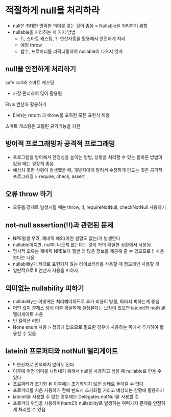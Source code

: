 # 적절하게 null을 처리하라

- null은 최대한 명확한 의미를 갖는 것이 좋음 > Nullable을 처리하기 위함
- nullable을 처리하는 세 가지 방법
  - ?., 스마트 캐스팅, ?: 연산자등을 활용해서 안전하게 처리
  - 예외 throw
  - 함수, 프로퍼티를 리팩터링하여 nullable이 나오지 않게

## null을 안전하게 처리하기

safe call과 스마트 캐스팅

- 가장 편리하여 많이 활용됨

Elvis 연산자 활용하기

- Elvis는 return 과 throw를 포하한 모든 표현식 허용

스마트 캐스팅은 코틀린 규약기능을 지원

## 방어적 프로그래밍과 공격적 프로그래밍

- 프로그램을 방어해서 안정성을 높이는 방법, 상황을 처리할 수 있는 올바른 방법이 있을 때는 굉장히 좋음
- 예상치 못한 상황이 발생했을 때, 개발자에게 알려서 수정하게 만드는 것은 공격적 프로그래밍 > require, check, assert

## 오류 throw 하기

- 오류를 강제로 발생시킬 때는 throw, !!, requireNotNull, checkNotNull 사용하기

## not-null assertion(!!)과 관련된 문제

- NPE발생 우려, 제네릭 예외(어떤 설명도 없는)가 발생한다
- nullable이지만, null이 나오지 않는다는 것이 거의 확실한 상황에서 사용됨
- 명시적 오류는 제네릭 NPE보다 훨씬 더 많은 정보를 제공해 줄 수 있으므로 !! 사용보다는 나음
- nullability가 제대로 표현되지 않는 라이브러리를 사용할 때 정도에만 사용할 것
- 일반적으로 !! 연산자 사용을 피하자

## 의미없는 nullability 피하기

- nullability는 어떻게든 처리해야하므로 추가 비용이 발생, 따라서 피하는게 좋음
- 어떤 값이 클래스 생성 이후 확실하게 설정된다는 보장이 있으면 lateinit와 notNull 델리게이트 사용
- 빈 컬렉션 리턴
- None enum 사용 > 정의에 없으므로 필요한 경우에 사용하는 쪽에서 추가하여 활용할 수 있음

## lateinit 프로퍼티와 notNull 델리게이트

- !! 연산자로 언팩하지 않아도 된다
- 이후에 어떤 의미를 나타내기 위해서 null을 사용하고 싶을 때 nullable로 만들 수 있다
- 프로퍼티가 초기화 된 이후에는 초기화되지 않은 상태로 돌아갈 수 없다
- 프로퍼티를 처음 사용하기 전에 반드시 초기화될 거라고 예상되는 상황에 활용하기
- lateinit을 사용할 수 없는 경우에는 Delegates.notNull을 사용할 것
- 프로퍼티 위임을 사용하여(item21) nullability로 발생하는 여럭가지 문제를 안전하게 처리할 수 있음
